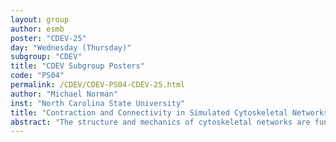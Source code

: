 ```yaml
---
layout: group
author: esmb
poster: "CDEV-25"
day: "Wednesday (Thursday)"
subgroup: "CDEV"
title: "CDEV Subgroup Posters"
code: "PS04"
permalink: /CDEV/CDEV-PS04-CDEV-25.html
author: "Michael Norman"
inst: "North Carolina State University"
title: "Contraction and Connectivity in Simulated Cytoskeletal Networks"
abstract: "The structure and mechanics of cytoskeletal networks are fundamental to cell morphology, migration and division. In this work, we develop methods to quantify the connectivity of fiber-motor networks and identify geometrical conditions that ensure network contraction through a mechanism known as polarity sorting. We  then  derived,  for such conditions, a theory that quantitatively predicts the rate of network contraction as a function of its connectivity and biochemical and physical parameters such as motor speed, binding rates, filament lengths and medium viscosity. Predictions are tested using the physics simulator CytoSim. Lastly we discuss how those outcomes are affected by the introduction of crosslinking proteins, which can increase connectivity but frustrate the contraction mechanisms."
---
```


